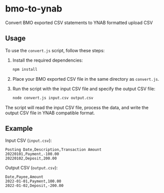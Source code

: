 # bmo-to-ynab
Convert BMO exported CSV statements to YNAB formatted upload CSV

## Usage

To use the `convert.js` script, follow these steps:

1. Install the required dependencies:
   ```sh
   npm install
   ```

2. Place your BMO exported CSV file in the same directory as `convert.js`.

3. Run the script with the input CSV file and specify the output CSV file:
   ```sh
   node convert.js input.csv output.csv
   ```

The script will read the input CSV file, process the data, and write the output CSV file in YNAB compatible format.

## Example

Input CSV (`input.csv`):
```
Posting Date,Description,Transaction Amount
20220101,Payment,-100.00
20220102,Deposit,200.00
```

Output CSV (`output.csv`):
```
Date,Payee,Amount
2022-01-01,Payment,100.00
2022-01-02,Deposit,-200.00
```
